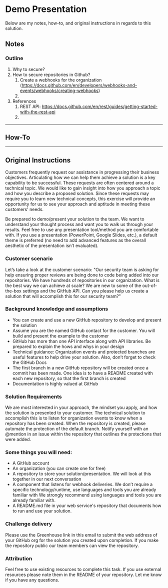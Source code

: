 # Demo Presentation
Below are my notes, how-to, and original instructions in regards to this solution.

## Notes

### Outline

1. Why to secure?
2. How to secure repositories in Github?
   1. Create a webhooks for the organization (https://docs.github.com/en/developers/webhooks-and-events/webhooks/creating-webhooks)
   2. 
3. References
   1. REST API: https://docs.github.com/en/rest/guides/getting-started-with-the-rest-api
   2. 

---

## How-To

---

## Original Instructions
Customers frequently request our assistance in progressing their business objectives. Articulating how we can help them achieve a solution is a key capability to be successful. These requests are often centered around a technical topic. We would like to gain insight into how you approach a topic and how you describe a proposed solution. Since these requests may require you to learn new technical concepts, this exercise will provide an opportunity for us to see your approach and aptitude in meeting these customers' needs.

Be prepared to demo/present your solution to the team. We want to understand your thought process and want you to walk us through your results. Feel free to use any presentation tool/method you are comfortable with. If you use a presentation (PowerPoint, Google Slides, etc.), a default theme is preferred (no need to add advanced features as the overall aesthetic of the presentation isn’t evaluated).

### Customer scenario
Let’s take a look at the customer scenario: "Our security team is asking for help ensuring proper reviews are being done to code being added into our repositories. We have hundreds of repositories in our organization. What is the best way we can achieve at scale? We are new to some of the out-of-the-box settings and the GitHub API. Can you please help us create a solution that will accomplish this for our security team?"

### Background knowledge and assumptions
- You can create and use a new GitHub repository to develop and present the solution
- Assume you are the named GitHub contact for the customer. You will build and present the example to the customer
- GitHub has more than one API interface along with API libraries. Be prepared to explain the hows and whys in your design
- Technical guidance: Organization events and protected branches are useful features to help drive your solution. Also, don’t forget to check the GitHub Docs
- The first branch in a new GitHub repository will be created once a commit has been made. One idea is to have a README created with each new repository, so that the first branch is created
- Documentation is highly valued at GitHub

### Solution Requirements
We are most interested in your approach, the mindset you apply, and how the solution is presented to your customer. The technical solution to accomplish this is to listen for organization events to know when a repository has been created. When the repository is created, please automate the protection of the default branch. Notify yourself with an @mention in an issue within the repository that outlines the protections that were added.

### Some things you will need:
- A GitHub account
- An organization (you can create one for free)
- A repository to store your solution/presentation. We will look at this together in our next conversation
- A component that listens for webhook deliveries. We don’t require a specific technology/runtime, use languages and tools you are already familiar with We strongly recommend using languages and tools you are already familiar with.
- A README.md file in your web service's repository that documents how to run and use your solution. 
 
### Challenge delivery
Please use the Greenhouse link in this email to submit the web address of your GitHub org for the solution you created upon completion. If you make the repository public our team members can view the repository.

### Attribution
Feel free to use existing resources to complete this task. If you use external resources please note them in the README of your repository. Let me know if you have any questions.